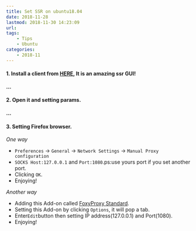 ```yaml
---
title: Set SSR on ubuntu18.04
date: 2018-11-28
lastmod: 2018-11-30 14:23:09
url:
tags:
    - Tips  
    - Ubuntu
categories:
    - 2018-11
---
```

#### 1. Install a client from [HERE](https://github.com/erguottou520/electron-ssr), It is an amazing ssr GUI!
**...**
#### 2. Open it and setting params.
**...**
#### 3. Setting Firefox browser. 

*One way*       

- `Preferences` -> `General` -> `Network Settings` -> `Manual Proxy configuration`
- `SOCKS Host:127.0.0.1` and `Port:1080`.ps:use yours port if you set another port.
- Clicking `OK`.
- Enjoying!
     

*Another way*       

- Adding this Add-on called [FoxyProxy Standard](https://addons.mozilla.org/en-US/firefox/addon/foxyproxy-standard/).
- Setting this Add-on by clicking `Options`, it will pop a tab. 
- Enter`Edit`button then setting IP address(127.0.0.1) and Port(1080).
- Enjoying!
